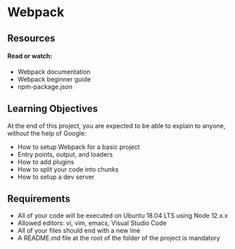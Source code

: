 # Webpack

## Resources

#### Read or watch:

-   Webpack documentation
-   Webpack beginner guide
-   npm-package.json

## Learning Objectives

At the end of this project, you are expected to be able to explain to anyone, without the help of Google:

-   How to setup Webpack for a basic project
-   Entry points, output, and loaders
-   How to add plugins
-   How to split your code into chunks
-   How to setup a dev server

## Requirements

-   All of your code will be executed on Ubuntu 18.04 LTS using Node 12.x.x
-   Allowed editors: vi, vim, emacs, Visual Studio Code
-   All of your files should end with a new line
-   A README.md file at the root of the folder of the project is mandatory
